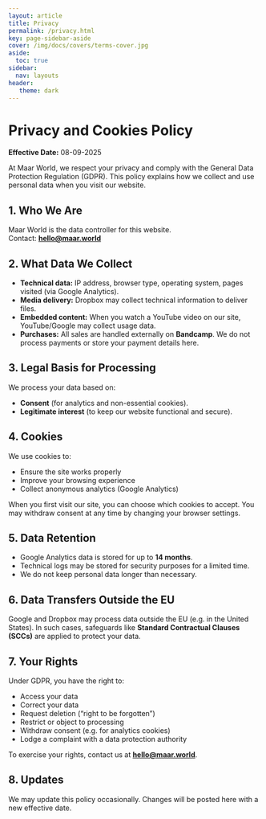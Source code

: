 ```yaml
---
layout: article
title: Privacy
permalink: /privacy.html
key: page-sidebar-aside
cover: /img/docs/covers/terms-cover.jpg
aside:
  toc: true
sidebar:
  nav: layouts
header:
   theme: dark
---
```


# Privacy and Cookies Policy  

**Effective Date:** 08-09-2025  

At Maar World, we respect your privacy and comply with the General Data Protection Regulation (GDPR). This policy explains how we collect and use personal data when you visit our website.  

## 1. Who We Are  
Maar World is the data controller for this website.  
Contact: **hello@maar.world**  

## 2. What Data We Collect  
- **Technical data:** IP address, browser type, operating system, pages visited (via Google Analytics).  
- **Media delivery:** Dropbox may collect technical information to deliver files.  
- **Embedded content:** When you watch a YouTube video on our site, YouTube/Google may collect usage data.  
- **Purchases:** All sales are handled externally on **Bandcamp**. We do not process payments or store your payment details here.  

## 3. Legal Basis for Processing  
We process your data based on:  
- **Consent** (for analytics and non-essential cookies).  
- **Legitimate interest** (to keep our website functional and secure).  

## 4. Cookies  
We use cookies to:  
- Ensure the site works properly  
- Improve your browsing experience  
- Collect anonymous analytics (Google Analytics)  

When you first visit our site, you can choose which cookies to accept. You may withdraw consent at any time by changing your browser settings.  

## 5. Data Retention  
- Google Analytics data is stored for up to **14 months**.  
- Technical logs may be stored for security purposes for a limited time.  
- We do not keep personal data longer than necessary.  

## 6. Data Transfers Outside the EU  
Google and Dropbox may process data outside the EU (e.g. in the United States). In such cases, safeguards like **Standard Contractual Clauses (SCCs)** are applied to protect your data.  

## 7. Your Rights  
Under GDPR, you have the right to:  
- Access your data  
- Correct your data  
- Request deletion (“right to be forgotten”)  
- Restrict or object to processing  
- Withdraw consent (e.g. for analytics cookies)  
- Lodge a complaint with a data protection authority  

To exercise your rights, contact us at **hello@maar.world**.  

## 8. Updates  
We may update this policy occasionally. Changes will be posted here with a new effective date.  

